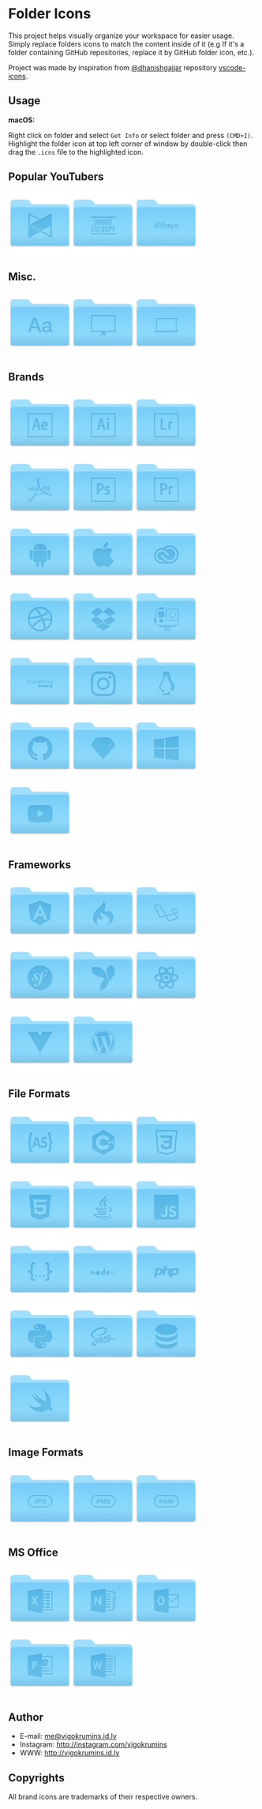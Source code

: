 Folder Icons
=========================================

This project helps visually organize your workspace for easier usage. Simply replace folders icons to match the content inside of it (e.g If it's a folder containing GitHub repositories, replace it by GitHub folder icon, etc.).

Project was made by inspiration from [@dhanishgajjar](https://github.com/dhanishgajjar) repository [vscode-icons](https://github.com/dhanishgajjar/vscode-icons).

## Usage

**macOS:**

Right click on folder and select `Get Info` or select folder and press `(CMD+I)`. Highlight the folder icon at top left corner of window by double-click then drag the `.icns` file to the highlighted icon.

## Popular YouTubers
<img src="./png/mkbhd.png" width="128px" alt="MKBHD"><img src="./png/unbox-therapy.png" width="128px" alt="Unbox Therapy"><img src="./png/linus.png" width="128px" alt="Linus Tech Tips">

## Misc.
<img src="./png/fonts.png" width="128px" alt="Fonts"><img src="./png/desktop.png" width="128px" alt="Desktop"><img src="./png/laptop.png" width="128px" alt="Laptop">

## Brands
<img src="./png/adobe-after-effects.png" width="128px" alt="Adobe After Effects"><img src="./png/adobe-illustrator.png" width="128px" alt="Adobe Illustrator"><img src="./png/adobe-lightroom.png" width="128px" alt="Adobe Lightroom"><img src="./png/adobe-pdf.png" width="128px" alt="Adobe PDF"><img src="./png/adobe-photoshop.png" width="128px" alt="Adobe Photoshop"><img src="./png/adobe-premiere-pro.png" width="128px" alt="Adobe Premiere Pro"><img src="./png/android.png" width="128px" alt="Android"><img src="./png/apple.png" width="128px" alt="Apple"><img src="./png/creative-cloud.png" width="128px" alt="Creative Cloud"><img src="./png/dribbble.png" width="128px" alt="Dribbble"><img src="./png/dropbox.png" width="128px" alt="Dropbox"><img src="./png/gopro-alt.png" width="128px" alt="GoPro Alternative"><img src="./png/gopro.png" width="128px" alt="GoPro"><img src="./png/instagram.png" width="128px" alt="Instagram"><img src="./png/linux.png" width="128px" alt="Linux"><img src="./png/github.png" width="128px" alt="GitHub"><img src="./png/sketch.png" width="128px" alt="Sketch"><img src="./png/windows.png" width="128px" alt="Windows"><img src="./png/youtube.png" width="128px" alt="YouTube">

## Frameworks
<img src="./png/angular.png" width="128px" alt="Angular"><img src="./png/codeigniter.png" width="128px" alt="CodeIgniter"><img src="./png/laravel.png" width="128px" alt="Laravel"><img src="./png/symfony.png" width="128px" alt="Symfony"><img src="./png/yii2.png" width="128px" alt="Yii2"><img src="./png/react.png" width="128px" alt="React"><img src="./png/vue.png" width="128px" alt="Vue"><img src="./png/wordpress.png" width="128px" alt="Wordpress">


## File Formats
<img src="./png/actionscript.png" width="128px" alt="ActionScript"><img src="./png/c-plus-plus.png" width="128px" alt="C++"><img src="./png/css.png" width="128px" alt="CSS"><img src="./png/html.png" width="128px" alt="HTML"><img src="./png/java.png" width="128px" alt="Java"><img src="./png/javascript.png" width="128px" alt="JavaScript"><img src="./png/json.png" width="128px" alt="JSON"><img src="./png/node-js.png" width="128px" alt="Node JS"><img src="./png/php.png" width="128px" alt="PHP"><img src="./png/python.png" width="128px" alt="Python"><img src="./png/sass.png" width="128px" alt="Sass"><img src="./png/database.png" width="128px" alt="SQL"><img src="./png/swift.png" width="128px" alt="Swift">

## Image Formats
<img src="./png/jpg.png" width="128px" alt="JPG"><img src="./png/png.png" width="128px" alt="PNG"><img src="./png/raw.png" width="128px" alt="RAW">

## MS Office
<img src="./png/excel.png" width="128px" alt="Excel"><img src="./png/onenote.png" width="128px" alt="OneNote"><img src="./png/outlook.png" width="128px" alt="Outlook"><img src="./png/powerpoint.png" width="128px" alt="PowerPoint"><img src="./png/word.png" width="128px" alt="Word">

## Author
- E-mail: me@vigokrumins.id.lv
- Instagram: http://instagram.com/vigokrumins
- WWW: http://vigokrumins.id.lv

## Copyrights

All brand icons are trademarks of their respective owners.
